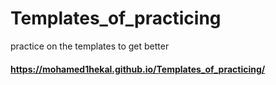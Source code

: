 # Templates_of_practicing
practice on the templates to get better
#### https://mohamed1hekal.github.io/Templates_of_practicing/
